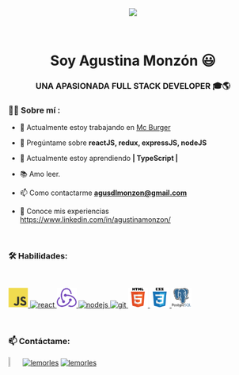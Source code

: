 
<div id="header" align="center" backgroundColor="black">
    <img src="https://media.giphy.com/media/Qs1WzoLtl3Cyr2vNvv/giphy.gif" width="200"/>
  
  ﻿<h1 align="center"> Soy Agustina Monzón 😃</h1>

  <h3 align="center"> UNA APASIONADA FULL STACK DEVELOPER 🎓🌎</h3>

</div> 
<h3> 👩‍💻 Sobre mí : </h3>

- 🔭 Actualmente estoy trabajando en [ Mc Burger ](https://test-deploy-topaz-nine.vercel.app/)

- 💬 Pregúntame sobre **reactJS, redux, expressJS, nodeJS**

- 🌱 Actualmente estoy aprendiendo **| TypeScript |**

- 📚  Amo leer.

- 📫 Como contactarme **agusdlmonzon@gmail.com**

- 📄 Conoce mis experiencias [ https://www.linkedin.com/in/agustinamonzon/ ](https://www.linkedin.com/in/agustinamonzon/)
<br/>
<div  align="left">
  <h3>🛠 Habilidades:</h3> 
  <div>
   </br>
<p align="izquierda">
<a href="https://developer.mozilla.org/en-US/docs/Web/JavaScript" target="_blank" rel="noreferrer">
<img src="https://raw.githubusercontent.com/devicons/devicon/master/icons/javascript/javascript-original.svg" alt="javascript" width="40" height="40"/>
</a>
<a href="https://reactjs.org/" target="_blank" rel="noreferrer">
<img src="https://upload.wikimedia.org/wikipedia/commons/thumb/4/47/React.svg/1200px-React.svg.png" alt="react" width="40" height=" 40"/>
</a>
<a href="https://redux.js.org" target="_blank" rel="noreferrer">
<img src="https://raw.githubusercontent.com/devicons/devicon/master/icons/redux/redux-original.svg" alt="redux" width="40" height="40"/>
</a>
<a href="https://nodejs.org" target="_blank" rel="noreferrer">
<img src="https://seeklogo.com/images/N/nodejs-logo-FBE122E377-seeklogo.com.png" alt="nodejs" width="40" height="40"/>
</a>
<a href="https://git-scm.com/" target="_blank" rel="noreferrer">
<img src="https://www.vectorlogo.zone/logos/git-scm/git-scm-icon.svg" alt="git" width="40" height="40"/>
</a>
<a href="https://www.w3.org/html/" target="_blank" rel="noreferrer">
<img src="https://raw.githubusercontent.com/devicons/devicon/master/icons/html5/html5-original-wordmark.svg" alt="html5" width="40" height="40"/>
</a>
<a href="https://www.w3schools.com/css/" target="_blank" rel="noreferrer">
<img src="https://raw.githubusercontent.com/devicons/devicon/master/icons/css3/css3-original-wordmark.svg" alt="css3" width="40" height="40"/>
</a>
<a href="https://www.postgresql.org" target="_blank" rel="noreferrer">
<img src="https://raw.githubusercontent.com/devicons/devicon/master/icons/postgresql/postgresql-original-wordmark.svg" alt="postgresql" width="40" height="40"/>
</a>
</p> 
  </div>
</div>

<br/>

<h3>📫 Contáctame: </h3>

<p>
<a href="https://www.linkedin.com/in/agustinamonzon/" target="_blank"><img align="center" src="https://user-images.githubusercontent.com/76783198/182481396-19c89e94-f3ba-4e33-9df4-f5b7a094cf8f.svg" height="5%" width="5%" /></a>
  <a href="mailto:agusdlmonzon@gmail.com" target="blank"><img align="center" src="https://www.vectorlogo.zone/logos/gmail/gmail-icon.svg" alt ="lemorles" altura="5%" ancho="5%" /></a>
  <a href="https://api.whatsapp.com/send?phone=543412619061" target="blank"><img align="center" src="https://raw.githubusercontent.com/get-icon /geticon/fc0f660daee147afb4a56c64e12bde6486b73e39/icons/whatsapp.svg" alt="lemorles" height="5%" width="5%" /></a>
  </p>
</p>
